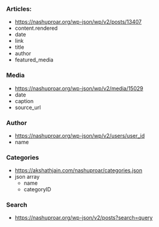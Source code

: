 ### Articles:
- https://nashuproar.org/wp-json/wp/v2/posts/13407
- content.rendered
- date
- link
- title
- author
- featured_media


### Media
- https://nashuproar.org/wp-json/wp/v2/media/15029
- date
- caption
- source_url


### Author
- https://nashuproar.org/wp-json/wp/v2/users/user_id
- name

### Categories
- https://akshathjain.com/nashuproar/categories.json
- json array
    - name
    - categoryID

### Search
- https://nashuproar.org/wp-json/v2/posts?search=query